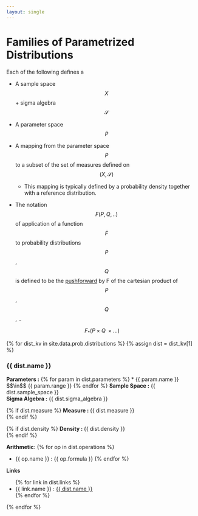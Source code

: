 ```yaml
---
layout: single
---
```


Families of Parametrized Distributions
=======================================

Each of the following defines a 

* A sample space $$X$$ + sigma algebra $$\mathcal{S}$$
* A parameter space $$P$$
* A mapping from the parameter space $$P$$ to a subset
  of the set of measures defined on $$(X, \mathcal{S})$$
  * This mapping is typically defined by a probability density together with a reference 
  distribution.

* The notation $$F(P, Q, ..)$$ of application of a function $$F$$ to probability distributions $$P$$, $$Q$$ is defined to be the [pushforward](https://en.wikipedia.org/wiki/Pushforward_measure) by F of the
cartesian product of $$P$$, $$Q$$, ..

$$F_{*}(P \times Q \;\times ...)$$


{% for dist_kv in site.data.prob.distributions %}
{% assign dist = dist_kv[1] %}
<h3 id="{{ dist_kv[0] }}"> {{ dist.name }} </h3>
<b>Parameters :</b>
{% for param in dist.parameters %}
* {{ param.name }} $$\in$$ {{ param.range }}
{% endfor %}
<b>Sample Space :</b> {{ dist.sample_space }}<br>
<b>Sigma Algebra :</b> {{ dist.sigma_algebra }}<br>

{% if dist.measure %}
<b> Measure : </b>{{ dist.measure }}<br>
{% endif %}

{% if dist.density %}
<b> Density : </b>{{ dist.density }}<br>
{% endif %}

<b>Arithmetic</b>: 
{% for op in dist.operations %}
* {{ op.name }} : {{ op.formula }}
{% endfor %}

<b>Links</b>
<ul>
{% for link in dist.links %}
<li>{{ link.name }} : <a href="{{ link.link }}">{{ dist.name }}</a></li>
{% endfor %}
</ul>
{% endfor %}

<!--
Examples of generating links to parts of the page.
{% for dist_kv in site.data.prob.distributions %}
<A href="#{{dist_kv[0]}}"> {{ dist_kv[1].name }} </A>
{% endfor %}
-->